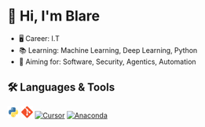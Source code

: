 # 👋 Hi, I'm Blare

- 🖥️ Career: I.T
- 📚 Learning: Machine Learning, Deep Learning, Python
- 🚀 Aiming for: Software, Security, Agentics, Automation

## 🛠️ Languages & Tools
[<img src="https://raw.githubusercontent.com/devicons/devicon/master/icons/python/python-original.svg" alt="Python" width="24" height="24"/>](https://www.python.org)
[<img src="https://raw.githubusercontent.com/devicons/devicon/master/icons/git/git-original.svg" alt="Git" width="24" height="24"/>](https://git-scm.com)
[<img src="https://registry.npmmirror.com/@lobehub/icons-static-png/1.47.0/files/dark/cursor.png" alt="Cursor" width="24" height="24"/>](https://cursor.sh)
[<img src="https://icon.icepanel.io/Technology/svg/Anaconda.svg" alt="Anaconda" width="24" height="24"/>](https://www.anaconda.com)
